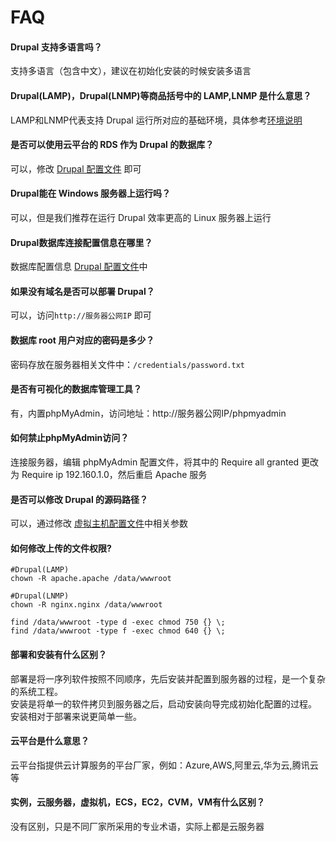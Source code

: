 # FAQ

#### Drupal 支持多语言吗？

支持多语言（包含中文），建议在初始化安装的时候安装多语言

#### Drupal(LAMP)，Drupal(LNMP)等商品括号中的 LAMP,LNMP 是什么意思？

LAMP和LNMP代表支持 Drupal 运行所对应的基础环境，具体参考[环境说明](/zh/admin-runtime.html)

#### 是否可以使用云平台的 RDS 作为 Drupal 的数据库？

可以，修改 [Drupal 配置文件](/zh/stack-components.html#drupal) 即可

#### Drupal能在 Windows 服务器上运行吗？

可以，但是我们推荐在运行 Drupal 效率更高的 Linux 服务器上运行

#### Drupal数据库连接配置信息在哪里？

数据库配置信息 [Drupal 配置文件](/zh/stack-components.html#drupal)中

#### 如果没有域名是否可以部署 Drupal？

可以，访问`http://服务器公网IP` 即可

#### 数据库 root 用户对应的密码是多少？

密码存放在服务器相关文件中：`/credentials/password.txt`

#### 是否有可视化的数据库管理工具？

有，内置phpMyAdmin，访问地址：http://服务器公网IP/phpmyadmin

#### 如何禁止phpMyAdmin访问？

连接服务器，编辑 phpMyAdmin 配置文件，将其中的 Require all granted 更改为 Require ip 192.160.1.0，然后重启 Apache 服务

#### 是否可以修改 Drupal 的源码路径？

可以，通过修改 [虚拟主机配置文件](/zh/stack-components.md#drupal)中相关参数

#### 如何修改上传的文件权限?

```shell
#Drupal(LAMP)
chown -R apache.apache /data/wwwroot

#Drupal(LNMP)
chown -R nginx.nginx /data/wwwroot

find /data/wwwroot -type d -exec chmod 750 {} \;
find /data/wwwroot -type f -exec chmod 640 {} \;
```
#### 部署和安装有什么区别？

部署是将一序列软件按照不同顺序，先后安装并配置到服务器的过程，是一个复杂的系统工程。  
安装是将单一的软件拷贝到服务器之后，启动安装向导完成初始化配置的过程。  
安装相对于部署来说更简单一些。 

#### 云平台是什么意思？

云平台指提供云计算服务的平台厂家，例如：Azure,AWS,阿里云,华为云,腾讯云等

#### 实例，云服务器，虚拟机，ECS，EC2，CVM，VM有什么区别？

没有区别，只是不同厂家所采用的专业术语，实际上都是云服务器
